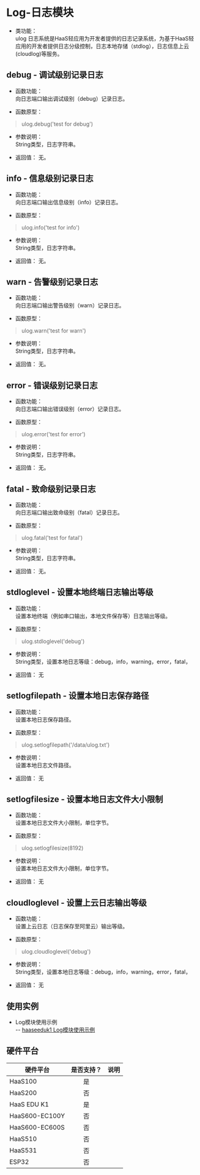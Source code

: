 # Log-日志模块

* 类功能：  
ulog 日志系统是HaaS轻应用为开发者提供的日志记录系统，为基于HaaS轻应用的开发者提供日志分级控制，日志本地存储（stdlog），日志信息上云(cloudlog)等服务。

## debug - 调试级别记录日志
* 函数功能：  
向日志端口输出调试级别（debug）记录日志。

* 函数原型：
>ulog.debug('test for debug')

* 参数说明：  
String类型，日志字符串。

* 返回值：
无。

## info - 信息级别记录日志
* 函数功能：  
向日志端口输出信息级别（info）记录日志。

* 函数原型：
>ulog.info('test for info')

* 参数说明：  
String类型，日志字符串。

* 返回值：
无。

## warn - 告警级别记录日志
* 函数功能：  
向日志端口输出警告级别（warn）记录日志。

* 函数原型：
>ulog.warn('test for warn')

* 参数说明：  
String类型，日志字符串。

* 返回值：
无。

## error - 错误级别记录日志
* 函数功能：  
向日志端口输出错误级别（error）记录日志。

* 函数原型：
>ulog.error('test for error')

* 参数说明：  
String类型，日志字符串。

* 返回值：
无。

## fatal - 致命级别记录日志
* 函数功能：  
向日志端口输出致命级别（fatal）记录日志。

* 函数原型：
>ulog.fatal('test for fatal')

* 参数说明：  
String类型，日志字符串。

* 返回值：
无。

## stdloglevel - 设置本地终端日志输出等级
* 函数功能：  
设置本地终端（例如串口输出，本地文件保存等）日志输出等级。

* 函数原型：
> ulog.stdloglevel('debug')

* 参数说明：  
String类型，设置本地日志等级：debug，info，warning，error，fatal，

* 返回值：
无

## setlogfilepath - 设置本地日志保存路径
* 函数功能：  
设置本地日志保存路径。

* 函数原型：
> ulog.setlogfilepath('/data/ulog.txt')

* 参数说明：  
设置本地日志文件路径。

* 返回值：
无

## setlogfilesize - 设置本地日志文件大小限制
* 函数功能：  
设置本地日志文件大小限制，单位字节。

* 函数原型：
> ulog.setlogfilesize(8192)

* 参数说明：  
设置本地日志文件大小限制，单位字节。

* 返回值：
无

## cloudloglevel - 设置上云日志输出等级
* 函数功能：  
设置上云日志（日志保存至阿里云）输出等级。

* 函数原型：
> ulog.cloudloglevel('debug')

* 参数说明：  
String类型，设置本地日志等级：debug，info，warning，error，fatal，

* 返回值：
无

## 使用实例
* Log模块使用示例<br>
-- [haaseeduk1 Log模块使用示例](https://gitee.com/alios-things/amp/blob/rel_3.3.0/example-js/haaseduk1/log/app.js)<br>

## 硬件平台

|硬件平台|是否支持？|说明|
|-----|:---:|----|
|HaaS100|是||
|HaaS200|否||
|HaaS EDU K1|是||
|HaaS600-EC100Y|否||
|HaaS600-EC600S|否||
|HaaS510|否||
|HaaS531|否||
|ESP32|否||

<br>

